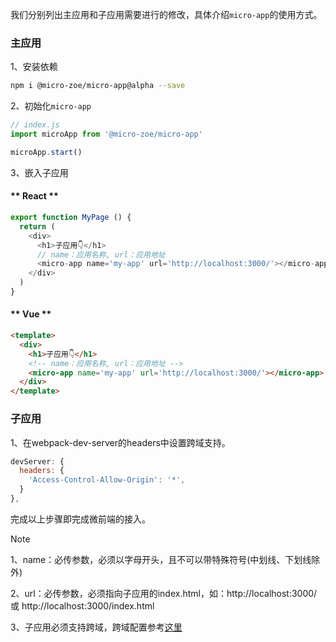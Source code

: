 我们分别列出主应用和子应用需要进行的修改，具体介绍`micro-app`的使用方式。

### 主应用

1、安装依赖
```bash
npm i @micro-zoe/micro-app@alpha --save
```

2、初始化`micro-app`
```js
// index.js
import microApp from '@micro-zoe/micro-app'

microApp.start()
```

3、嵌入子应用
<!-- tabs:start -->
#### ** React **
```js
export function MyPage () {
  return (
    <div>
      <h1>子应用👇</h1>
      // name：应用名称, url：应用地址
      <micro-app name='my-app' url='http://localhost:3000/'></micro-app>
    </div>
  )
}
```

#### ** Vue **
```html
<template>
  <div>
    <h1>子应用👇</h1>
    <!-- name：应用名称, url：应用地址 -->
    <micro-app name='my-app' url='http://localhost:3000/'></micro-app>
  </div>
</template>
```
<!-- tabs:end -->

### 子应用

1、在webpack-dev-server的headers中设置跨域支持。
```js
devServer: {
  headers: {
    'Access-Control-Allow-Origin': '*',
  }
},
```

完成以上步骤即完成微前端的接入。


> [!NOTE]
> 1、name：必传参数，必须以字母开头，且不可以带特殊符号(中划线、下划线除外)
>
> 2、url：必传参数，必须指向子应用的index.html，如：http://localhost:3000/ 或 http://localhost:3000/index.html
>
> 3、子应用必须支持跨域，跨域配置参考[这里](/zh-cn/questions?id=_2、子应用静态资源一定要支持跨域吗？)
